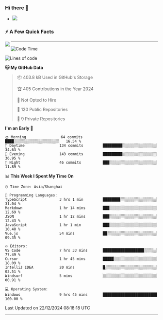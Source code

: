 ### Hi there 👋
- ![](https://komarev.com/ghpvc/?username=imnxg&color=green)
<!--
**imnxg/imnxg** is a ✨ _special_ ✨ repository because its `README.md` (this file) appears on your GitHub profile.

Here are some ideas to get you started:

- 🔭 I’m currently working on ...
- 🌱 I’m currently learning ...
- 👯 I’m looking to collaborate on ...
- 🤔 I’m looking for help with ...
- 💬 Ask me about ...
- 📫 How to reach me: ...
- 😄 Pronouns: ...
- ⚡ Fun fact: ...
-->

### ⚡️ A Few Quick Facts

<img align="left" src="https://star.mynxg.eu.org/api?username=imnxg&show_icons=true&icon_color=1573B3&hide_title=true&text_color=718096&bg_color=00000000&hide_border=true"/>

<!-- <ul>
    <li> 🌱 I’m currently learning Go、Docker、Kubernetes.</li>
    <li> 👯 I’m looking to collaborate on anything open source.</li>
    <li> 📝 I regulary write articles on <a href="https://dmego.cn">https://dmego.cn</a>.</li>
    <li> ⚡ Fun fact: I ❤️ 😻.</li>
</ul> -->

---
<!--START_SECTION:waka-->
![Code Time](http://img.shields.io/badge/Code%20Time-797%20hrs%2034%20mins-blue)

![Lines of code](https://img.shields.io/badge/From%20Hello%20World%20I%27ve%20Written-444.1%20thousand%20lines%20of%20code-blue)

**🐱 My GitHub Data** 

> 📦 403.8 kB Used in GitHub's Storage 
 > 
> 🏆 405 Contributions in the Year 2024
 > 
> 🚫 Not Opted to Hire
 > 
> 📜 120 Public Repositories 
 > 
> 🔑 9 Private Repositories 
 > 
**I'm an Early 🐤** 

```text
🌞 Morning                64 commits          ████░░░░░░░░░░░░░░░░░░░░░   16.54 % 
🌆 Daytime                134 commits         █████████░░░░░░░░░░░░░░░░   34.63 % 
🌃 Evening                143 commits         █████████░░░░░░░░░░░░░░░░   36.95 % 
🌙 Night                  46 commits          ███░░░░░░░░░░░░░░░░░░░░░░   11.89 % 
```


📊 **This Week I Spent My Time On** 

```text
🕑︎ Time Zone: Asia/Shanghai

💬 Programming Languages: 
TypeScript               3 hrs 1 min         ████████░░░░░░░░░░░░░░░░░   31.04 % 
Markdown                 1 hr 14 mins        ███░░░░░░░░░░░░░░░░░░░░░░   12.69 % 
JSON                     1 hr 12 mins        ███░░░░░░░░░░░░░░░░░░░░░░   12.43 % 
JavaScript               1 hr 1 min          ███░░░░░░░░░░░░░░░░░░░░░░   10.48 % 
Vue.js                   54 mins             ██░░░░░░░░░░░░░░░░░░░░░░░   09.35 % 

🔥 Editors: 
VS Code                  7 hrs 33 mins       ███████████████████░░░░░░   77.49 % 
Cursor                   1 hr 45 mins        █████░░░░░░░░░░░░░░░░░░░░   18.09 % 
IntelliJ IDEA            20 mins             █░░░░░░░░░░░░░░░░░░░░░░░░   03.51 % 
Windsurf                 5 mins              ░░░░░░░░░░░░░░░░░░░░░░░░░   00.91 % 

💻 Operating System: 
Windows                  9 hrs 45 mins       █████████████████████████   100.00 % 
```


 Last Updated on 22/12/2024 08:18:18 UTC
<!--END_SECTION:waka-->

---
<!--
<table>
<tr>
<td valign="top" width="50%">    -->
<!-- waka-box start -->
<!--
#### <a href="https://gist.github.com/01acb8c86000072f1e040b2a7757e8e5" target="_blank">📊 Weekly development breakdown</a>
```text
Go              🕓 32h17m ████████████████████▎░ 92.2%
XML             🕓 1h8m   ▋░░░░░░░░░░░░░░░░░░░░░  3.2%
Other           🕓 52m    ▌░░░░░░░░░░░░░░░░░░░░░  2.5%
PHP             🕓 23m    ▏░░░░░░░░░░░░░░░░░░░░░  1.1%
CSV             🕓 7m     ░░░░░░░░░░░░░░░░░░░░░░  0.4%
```
  -->

<!-- Powered by https://github.com/YouEclipse/waka-box-go . -->
<!-- waka-box end -->

<!-- [powered by waka-box-go](https://github.com/YouEclipse/waka-box-go) -->
<!--
</td>
<td valign="top" width="50%">
    -->

